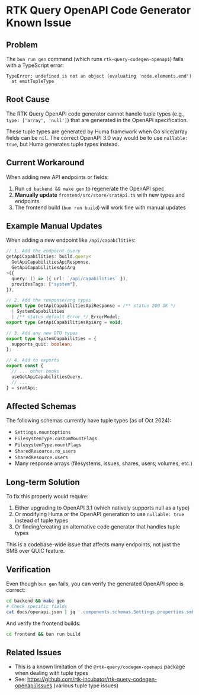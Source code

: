 # RTK Query OpenAPI Code Generator Known Issue

## Problem

The `bun run gen` command (which runs `rtk-query-codegen-openapi`) fails with a TypeScript error:

```
TypeError: undefined is not an object (evaluating 'node.elements.end')
  at emitTupleType
```

## Root Cause

The RTK Query OpenAPI code generator cannot handle tuple types (e.g., `type: ['array', 'null']`) that are generated in the OpenAPI specification.

These tuple types are generated by Huma framework when Go slice/array fields can be `nil`. The correct OpenAPI 3.0 way would be to use `nullable: true`, but Huma generates tuple types instead.

## Current Workaround

When adding new API endpoints or fields:

1. Run `cd backend && make gen` to regenerate the OpenAPI spec
2. **Manually update** `frontend/src/store/sratApi.ts` with new types and endpoints
3. The frontend build (`bun run build`) will work fine with manual updates

## Example Manual Updates

When adding a new endpoint like `/api/capabilities`:

```typescript
// 1. Add the endpoint query
getApiCapabilities: build.query<
  GetApiCapabilitiesApiResponse,
  GetApiCapabilitiesApiArg
>({
  query: () => ({ url: `/api/capabilities` }),
  providesTags: ["system"],
}),

// 2. Add the response/arg types
export type GetApiCapabilitiesApiResponse = /** status 200 OK */
  | SystemCapabilities
  | /** status default Error */ ErrorModel;
export type GetApiCapabilitiesApiArg = void;

// 3. Add any new DTO types
export type SystemCapabilities = {
  supports_quic: boolean;
};

// 4. Add to exports
export const {
  // ... other hooks
  useGetApiCapabilitiesQuery,
  // ...
} = sratApi;
```

## Affected Schemas

The following schemas currently have tuple types (as of Oct 2024):

- `Settings.mountoptions`
- `FilesystemType.customMountFlags`
- `FilesystemType.mountFlags`
- `SharedResource.ro_users`
- `SharedResource.users`
- Many response arrays (filesystems, issues, shares, users, volumes, etc.)

## Long-term Solution

To fix this properly would require:

1. Either upgrading to OpenAPI 3.1 (which natively supports null as a type)
2. Or modifying Huma or the OpenAPI generation to use `nullable: true` instead of tuple types
3. Or finding/creating an alternative code generator that handles tuple types

This is a codebase-wide issue that affects many endpoints, not just the SMB over QUIC feature.

## Verification

Even though `bun gen` fails, you can verify the generated OpenAPI spec is correct:

```bash
cd backend && make gen
# Check specific fields
cat docs/openapi.json | jq '.components.schemas.Settings.properties.smb_over_quic'
```

And verify the frontend builds:

```bash
cd frontend && bun run build
```

## Related Issues

- This is a known limitation of the `@rtk-query/codegen-openapi` package when dealing with tuple types
- See: https://github.com/rtk-incubator/rtk-query-codegen-openapi/issues (various tuple type issues)

